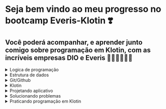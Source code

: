 # Seja bem vindo ao meu progresso no bootcamp Everis-Klotin ❣️

## Você poderá acompanhar, e aprender junto comigo sobre programação em Klotin, com as incríveis empresas DIO e Everis 📖📱👩🏻‍💻🔝

<details markdown='1'><summary>Logica de programação</summary>

-  Algoritmo.
- Fluxograma.
-  Variável.
- Constante.
-  Desvio condicional e de repetição.

</details>


<details markdown='1'><summary>Estrutura de dados</summary>

- Array/vetor e matriz.
-  Listas.
- Pilhas.
- Filas.
- Tabela hash.
- Grafo.
- Arvore.

</details>

<details markdown='1'><summary>Git/Github</summary>

- Dicas.
- Comandos do git/github.

</details>

<details markdown='1'><summary>Klotin</summary>
- 

</details>

<details markdown='1'><summary>Projetando aplicativo</summary>
- 

</details>

<details markdown='1'><summary>Solucionando problemas</summary>
- 

</details>

<details markdown='1'><summary>Praticando programação em Klotin</summary>
- 

</details>



